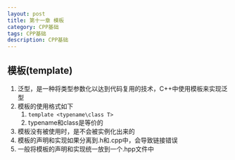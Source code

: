 ```yaml
---
layout: post
title: 第十一章 模板
category: CPP基础
tags: CPP基础
description: CPP基础
---  
```


## 模板(template)
1. 泛型，是一种将类型参数化以达到代码复用的技术，C++中使用模板来实现泛型
2. 模板的使用格式如下
    1. `template <typename\class T>`
    2. typename和class是等价的
3. 模板没有被使用时，是不会被实例化出来的
4. 模板的声明和实现如果分离到.h和.cpp中，会导致链接错误
5. 一般将模板的声明和实现统一放到一个.hpp文件中
 


